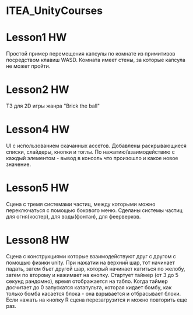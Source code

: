 # ITEA_UnityCourses

# Lesson1 HW
Простой пример перемещения капсулы по комнате из примитивов посредством клавиш WASD. Комната имеет стены, за которые капсула не может пройти.

# Lesson2 HW  
ТЗ для 2D игры жанра "Brick the ball"

# Lesson4 HW  
UI с использованием скачанных ассетов. Добавлены раскрывающиеся списки, слайдеры, кнопки и тоглы. По нажатию/взаимодействию с каждый элементом - вывод в консоль что произошло и какое новое значение.

# Lesson5 HW  
Сцена с тремя системами частиц, между которыми можно переключаться с помощью бокового меню. Сделаны системы частиц для огня(костер), для воды(фонтан), для феерверков.

# Lesson8 HW  
Сцена с конструкциями которые взаимодействуют друг с другом с помощью физики unity. При нажатии на верхний шар, тот начинает падать, затем бъет другой шар, который начинает катиться по желобу, затем по второму и нажимает на кнопку. Стартует таймер (от 3 до 5 секунд рандомно), время отображается на табло. Когда таймер досчитает до 0 запускатся катапульта, которая кидает бомбу, как только бомба касается блока - она взрывается и отбрасывает блоки. Если нажать на кнопку R сцена перезагрузится и можно повторить еще раз.
